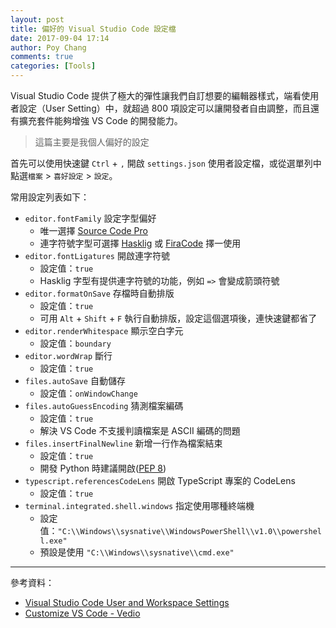 ```yaml
---
layout: post
title: 偏好的 Visual Studio Code 設定檔
date: 2017-09-04 17:14
author: Poy Chang
comments: true
categories: [Tools]
---
```

Visual Studio Code 提供了極大的彈性讓我們自訂想要的編輯器樣式，端看使用者設定（User Setting）中，就超過 800 項設定可以讓開發者自由調整，而且還有擴充套件能夠增強 VS Code 的開發能力。

>這篇主要是我個人偏好的設定

首先可以使用快速鍵 `Ctrl` + `,` 開啟 `settings.json` 使用者設定檔，或從選單列中點選`檔案` > `喜好設定` > `設定`。

常用設定列表如下：

* `editor.fontFamily` 設定字型偏好
	* 唯一選擇 [Source Code Pro](https://github.com/adobe-fonts/source-code-pro)
	* 連字符號字型可選擇 [Hasklig](https://github.com/i-tu/Hasklig) 或 [FiraCode](https://github.com/tonsky/FiraCode) 擇一使用
* `editor.fontLigatures` 開啟連字符號
	* 設定值：`true`
	* Hasklig 字型有提供連字符號的功能，例如 `=>` 會變成箭頭符號
* `editor.formatOnSave` 存檔時自動排版
	* 設定值：`true`
	* 可用 `Alt` + `Shift` + `F` 執行自動排版，設定這個選項後，連快速鍵都省了
* `editor.renderWhitespace` 顯示空白字元
	* 設定值：`boundary`
* `editor.wordWrap` 斷行
	* 設定值：`true`
* `files.autoSave` 自動儲存
	* 設定值：`onWindowChange`
* `files.autoGuessEncoding` 猜測檔案編碼
	* 設定值：`true`
	* 解決 VS Code 不支援判讀檔案是 ASCII 編碼的問題
* `files.insertFinalNewline` 新增一行作為檔案結束
	* 設定值：`true`
	* 開發 Python 時建議開啟([PEP 8](https://www.python.org/dev/peps/pep-0008/#id21))
* `typescript.referencesCodeLens` 開啟 TypeScript 專案的 CodeLens
	* 設定值：`true`
* `terminal.integrated.shell.windows` 指定使用哪種終端機
	* 設定值：`"C:\\Windows\\sysnative\\WindowsPowerShell\\v1.0\\powershell.exe"`
	* 預設是使用 `"C:\\Windows\\sysnative\\cmd.exe"`

----------

參考資料：

* [Visual Studio Code User and Workspace Settings](https://code.visualstudio.com/docs/getstarted/settings)
* [Customize VS Code - Vedio](https://code.visualstudio.com/docs/introvideos/configure)